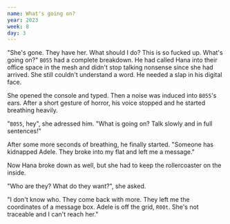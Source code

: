 ```yaml
---
name: What's going on?
year: 2023
week: 8
day: 3
---
```


"She's gone. They have her. What should I do? This is so fucked up. What's going
on?" `B055` had a complete breakdown. He had called Hana into their office space
in the mesh and didn't stop talking nonsense since she had arrived. She still
couldn't understand a word. He needed a slap in his digital face.

She opened the console and typed. Then a noise was induced into `B055`'s ears.
After a short gesture of horror, his voice stopped and he started breathing
heavily.

"`B055`, hey", she adressed him. "What is going on? Talk slowly and in full
sentences!"

After some more seconds of breathing, he finally started. "Someone has kidnapped
Adele. They broke into my flat and left me a message."

Now Hana broke down as well, but she had to keep the rollercoaster on the
inside.

"Who are they? What do they want?", she asked.

"I don't know who. They come back with more. They left me the coordinates of a
message box. Adele is off the grid, `R00t`. She's not traceable and I can't
reach her."
